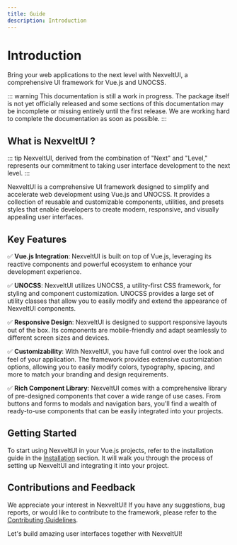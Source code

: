 ```yaml
---
title: Guide
description: Introduction
---
```


# Introduction

Bring your web applications to the next level with NexveltUI, a comprehensive UI framework for Vue.js and UNOCSS.

::: warning
This documentation is still a work in progress. The package itself is not yet officially released and some sections of this documentation may be incomplete or missing entirely until the first release. We are working hard to complete the documentation as soon as possible.
:::

## What is NexveltUI ?

::: tip
NexveltUI, derived from the combination of "Next" and "Level," represents our commitment to taking user interface development to the next level. 
:::

NexveltUI is a comprehensive UI framework designed to simplify and accelerate web development using Vue.js and UNOCSS. It provides a collection of reusable and customizable components, utilities, and presets styles that enable developers to create modern, responsive, and visually appealing user interfaces.

## Key Features

✅ **Vue.js Integration**: NexveltUI is built on top of Vue.js, leveraging its reactive components and powerful ecosystem to enhance your development experience.

✅ **UNOCSS**: NexveltUI utilizes UNOCSS, a utility-first CSS framework, for styling and component customization. UNOCSS provides a large set of utility classes that allow you to easily modify and extend the appearance of NexveltUI components.

✅ **Responsive Design**: NexveltUI is designed to support responsive layouts out of the box. Its components are mobile-friendly and adapt seamlessly to different screen sizes and devices.

✅ **Customizability**: With NexveltUI, you have full control over the look and feel of your application. The framework provides extensive customization options, allowing you to easily modify colors, typography, spacing, and more to match your branding and design requirements.

✅ **Rich Component Library**: NexveltUI comes with a comprehensive library of pre-designed components that cover a wide range of use cases. From buttons and forms to modals and navigation bars, you'll find a wealth of ready-to-use components that can be easily integrated into your projects.

## Getting Started

To start using NexveltUI in your Vue.js projects, refer to the installation guide in the [Installation](./installation.md) section. It will walk you through the process of setting up NexveltUI and integrating it into your project.

## Contributions and Feedback

We appreciate your interest in NexveltUI! If you have any suggestions, bug reports, or would like to contribute to the framework, please refer to the [Contributing Guidelines](./index.md).
<!-- TODO update contributing guideliens link -->

Let's build amazing user interfaces together with NexveltUI!
